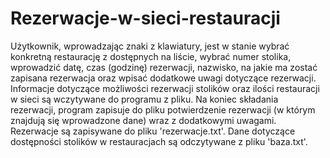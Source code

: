 # Rezerwacje-w-sieci-restauracji
 Użytkownik, wprowadzając znaki z klawiatury, jest w stanie wybrać konkretną restaurację z dostępnych na liście, wybrać numer stolika, wprowadzić datę, czas (godzinę) rezerwacji, nazwisko, na jakie ma zostać zapisana rezerwacja oraz wpisać dodatkowe uwagi dotyczące rezerwacji. Informacje dotyczące możliwości rezerwacji stolików oraz ilości restauracji w sieci są wczytywane do programu z pliku. Na koniec składania rezerwacji, program zapisuje do pliku potwierdzenie rezerwacji (w którym znajdują się wprowadzone dane) wraz z dodatkowymi uwagami.
Rezerwacje są zapisywane do pliku 'rezerwacje.txt'. Dane dotyczące dostępności stolików w restauracjach są odczytywane z pliku 'baza.txt'.

